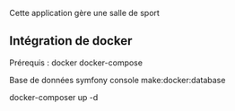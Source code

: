 Cette application gère une salle de sport

## Intégration de docker

Prérequis :
    docker
    docker-compose

Base de données
    symfony console make:docker:database

docker-composer up -d
